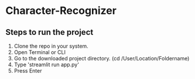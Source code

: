 # Character-Recognizer
## Steps to run the project

1. Clone the repo in your system.
2. Open Terminal or CLI
3. Go to the downloaded project directory. (cd /User/Location/Foldername)
4. Type 'streamlit run app.py'
5. Press Enter
